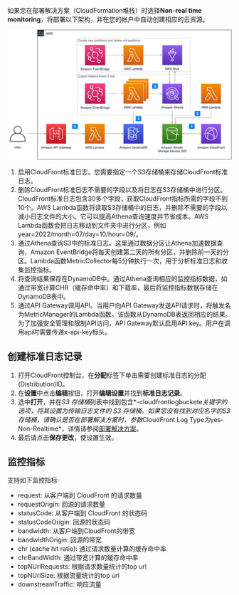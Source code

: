 如果您在部署解决方案（CloudFormation堆栈）时选择**Non-real time monitoring**，将部署以下架构，并在您的帐户中自动创建相应的云资源。

![non-real-time-monitoring](../../images/non-real-time-monitoring.png)


1. 启用CloudFront标准日志。您需要指定一个S3存储桶来存储CloudFront标准日志。
2. 删除CloudFront标准日志不需要的字段以及将日志在S3存储桶中进行分区。CloudFront标准日志包含30多个字段，获取CloudFront指标所需的字段不到10个。AWS Lambda函数将读取S3存储桶中的日志，并删除不需要的字段以减小日志文件的大小。它可以提高Athena查询速度并节省成本。AWS Lambda函数会把日志移动到文件夹中进行分区，例如year=2022/month=07/day=10/hour=09/。
3. 通过Athena查询S3中的标准日志。这里通过数据分区让Athena加速数据查询，Amazon EventBridge将每天创建第二天的所有分区，并删除前一天的分区。Lambda函数MetricCollector每5分钟执行一次，用于分析标准日志和收集监控指标。
4. 将查询结果保存在DynamoDB中。通过Athena查询相应的监控指标数据，如通过带宽计算CHR（缓存命中率）和下载率，最后将监控指标数据存储在DynamoDB表中。
5. 通过API Gateway调用API。当用户向API Gateway发送API请求时，将触发名为MetricManager的Lambda函数。该函数从DynamoDB表返回相应的结果。为了加强安全管理和限制API访问，API Gateway默认启用API key。用户在调用api时需要传递x-api-key标头。

## 创建标准日志记录
1. 打开CloudFront控制台，在**分配**标签下单击需要创建标准日志的分配(Distribution)ID。
2. 在**设置**中点击**编辑**按钮，打开**编辑设置**并找到**标准日志记录**。
3. 选中**打开**，并在*S3 存储桶*列表中找到包含*-cloudfrontlogbuckete*关键字的选项，将其设置为传输日志文件的 S3 存储桶。如果您没有找到对应名字的S3存储桶，请确认是否在部署解决方案时，参数*CloudFront Log Type*为*yes-Non-Realtime*，详情请参阅[部署解决方案](../deployment.md#_1)。
4. 最后请点击**保存更改**，使设置生效。

## 监控指标 

支持如下监控指标:

- request: 从客户端到 CloudFront 的请求数量
- requestOrigin: 回源的请求数量
- statusCode: 从客户端到 CloudFront 的状态码
- statusCodeOrigin: 回源的状态码
- bandwidth: 从客户端到CloudFront的带宽
- bandwidthOrigin: 回源的带宽
- chr (cache hit ratio): 通过请求数量计算的缓存命中率
- chrBandWidth: 通过带宽计算的缓存命中率
- topNUrlRequests: 根据请求数量统计的top url
- topNUrlSize: 根据流量统计的top url
- downstreamTraffic: 响应流量

